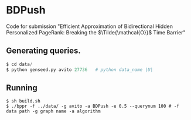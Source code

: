 # BDPush
Code for submission "Efficient Approximation of Bidirectional Hidden Personalized
PageRank: Breaking the $\Tilde{\mathcal{O}}$ Time Barrier"

## Generating queries.
```python
$ cd data/
$ python genseed.py avito 27736   # python data_name |U|
```

## Running 
```shell
$ sh build.sh
$ ./bppr -f ../data/ -g avito -a BDPush -e 0.5 --querynum 100 # -f data path -g graph name -a algorithm 
```
